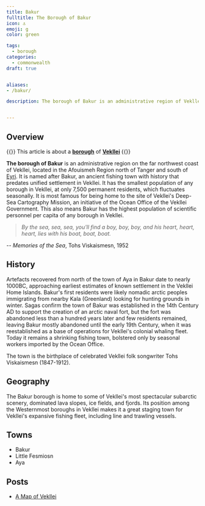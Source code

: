 ```yaml
---
title: Bakur
fulltitle: The Borough of Bakur
icon: ⚓️
emoji: g
color: green

tags:
  - borough
categories:
  - commonwealth
draft: true


aliases:
- /bakur/

description: The borough of Bakur is an administrative region of Vekllei, a utopian country created by Hobart Phillips.


---
```


## Overview

{{<note series>}}
 This article is about a [**borough**](/factbook/landscape/boroughs) of [**Vekllei**](/vekllei/)
{{</note>}}

**The borough of Bakur** is an administrative region on the far northwest coast of Vekllei, located in the Afouismeh Region north of Tanger and south of [Eyri](/vekllei/boroughs/eyri/). It is named after Bakur, an ancient fishing town with history that predates unified settlement in Vekllei. It has the smallest population of any borough in Vekllei, at only 7,500 permanent residents, which fluctuates seasonally. It is most famous for being home to the site of Vekllei's Deep-Sea Cartography Mission, an initiative of the Ocean Office of the Vekllei Government. This also means Bakur has the highest population of scientific personnel per capita of any borough in Vekllei.

>*By the sea, sea, sea, you'll find a boy, boy, boy, and his heart, heart, heart, lies with his boat, boat, boat.*

-- *Memories of the Sea*, Tohs Viskaismesn, 1952

## History

Artefacts recovered from north of the town of Aya in Bakur date to nearly 1000BC, approaching earliest estimates of known settlement in the Vekllei Home Islands. Bakur's first residents were likely nomadic arctic peoples immigrating from nearby Kala (Greenland) looking for hunting grounds in winter. Sagas confirm the town of Bakur was established in the 14th Century AD to support the creation of an arctic naval fort, but the fort was abandoned less than a hundred years later and few residents remained, leaving Bakur mostly abandoned until the early 19th Century, when it was reestablished as a base of operations for Vekllei's colonial whaling fleet. Today it remains a shrinking fishing town, bolstered only by seasonal workers imported by the Ocean Office.

The town is the birthplace of celebrated Vekllei folk songwriter Tohs Viskaismesn (1847-1912).

## Geography

The Bakur borough is home to some of Vekllei's most spectacular subarctic scenery, dominated lava slopes, ice fields, and fjords. Its position among the Westernmost boroughs in Vekllei makes it a great staging town for Vekllei's expansive fishing fleet, including line and trawling vessels.

## Towns
- Bakur
- Little Fesmiosn
- Aya

## Posts
- [A Map of Vekllei](/posts/2020-06-14-map/)

